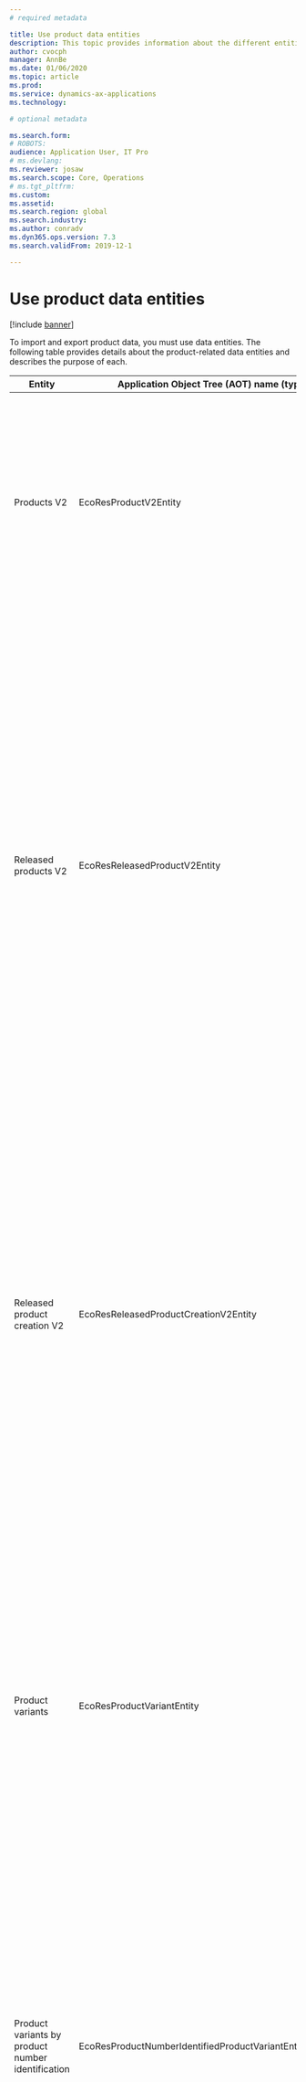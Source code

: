 ```yaml
---
# required metadata

title: Use product data entities 
description: This topic provides information about the different entities that can be used to import and export product data. 
author: cvocph
manager: AnnBe
ms.date: 01/06/2020
ms.topic: article
ms.prod: 
ms.service: dynamics-ax-applications
ms.technology: 

# optional metadata

ms.search.form: 
# ROBOTS: 
audience: Application User, IT Pro
# ms.devlang: 
ms.reviewer: josaw
ms.search.scope: Core, Operations
# ms.tgt_pltfrm: 
ms.custom: 
ms.assetid: 
ms.search.region: global
ms.search.industry: 
ms.author: conradv
ms.dyn365.ops.version: 7.3 
ms.search.validFrom: 2019-12-1

---
```


# Use product data entities

[!include [banner](../includes/banner.md)]

To import and export product data, you must use data entities. The following table provides details about the product-related data entities and describes the purpose of each.

| Entity | Application Object Tree (AOT) name (type) | Notes |
|--------|-------------------------------------------|-------|
| Products V2 | EcoResProductV2Entity | This entity is used to import and export shared products; distinct products and product masters. It allows for updates. It doesn't support set-based SQL operations. It's enabled for Open Data Protocol (OData). |
| Released products V2 | EcoResReleasedProductV2Entity | This entity is used to import and export released products; distinct products and product masters. It allows for updates. It requires that the shared product already be created. When a new released product is imported, a release of the shared product occurs. There are also separate entities that can be used to import and export released product masters and released distinct variants. This entity doesn't support set-based SQL operations or delete operations. It's enabled for OData. |
| Released product creation V2 | EcoResReleasedProductCreationV2Entity | This entity is used to import shared products and released products in one step. Although it supports exports, that use isn't recommended, because the purpose of the entity is product creation. It doesn't support updates. It supports a limited set of fields (fields that are available in the product creation dialog box). It doesn't support set-based SQL operations. It isn't exposed through OData. |
| Product variants | EcoResProductVariantEntity | This entity is used to import and export shared product variants. It allows for updates. It requires that dimension values already be created. The integration key is the product master plus product dimensions. This entity doesn't support set-based SQL operations. It's enabled for OData. It supports delete operations. It can't be extended through the addition of new product dimensions. |
| Product variants by product number identification | EcoResProductNumberIdentifiedProductVariantEntity | This entity is used to import and export shared product variants. It allows for updates. It requires that dimension values already be created. The integration key is the product number (whereas the integration key for the **Product variants** entity is the product master plus product dimensions). |
| Released product variants | EcoResReleasedProductVariantEntity | This entity is used to import and export released product variants. It allows for updates. It requires that shared product variants already be created. When a new released product variant is imported, a release of the shared product variant occurs. This entity doesn't support set-based SQL operations. It's enabled for OData. Although it supports delete operations, that use currently causes data corruption because of a bug in the current platform. This entity can't be extended through the addition of new product dimensions. |
| Released product variants by product number identification | EcoResProductNumberIdentifiedReleasedProductVariantEntity | This entity resembles the **Released product variants** entity, but the integration key is the product number instead of the product master plus product dimensions. It can be extended through the addition of new product dimensions. |
| Sellable released products | EcoResSellableReleasedProductEntity | This entity is used to export only sellable products. Sellable products are products that have the information that they require in order to be used in a sales order. The same rules apply when a product is validated by using the **Validate** function on the **Released products** page. |
| Released Distinct products V2 | EcoResDistinctProductV2Entity | This entity is used to export distinct products. Those distinct products can be products, subtype products, and product variants. |
| Released products masters V2 | EcoResProductMasterV2Entity | This entity is used to import and export product masters. It isn't enabled for data management. |
| Item - bar code | EcoResProductBarcodeEntity | This entity is used to export products and bar codes. |
| Product lifecycle states | EcoResProductLifecycleSateEntity | This entity is used to import and export the different product lifecycle states that can be assigned to a product. |

> [!NOTE]
> You can use the **Released Products V2** data entity to import products into the system only if the shared product has already been created. Otherwise, to import products into the system, you must use the **Product creation** data entity.

